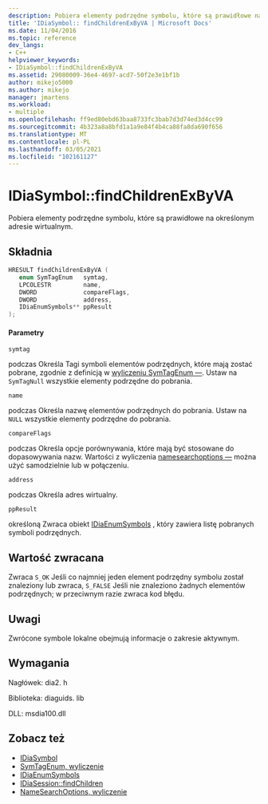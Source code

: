 ```yaml
---
description: Pobiera elementy podrzędne symbolu, które są prawidłowe na określonym adresie wirtualnym.
title: 'IDiaSymbol:: findChildrenExByVA | Microsoft Docs'
ms.date: 11/04/2016
ms.topic: reference
dev_langs:
- C++
helpviewer_keywords:
- IDiaSymbol::findChildrenExByVA
ms.assetid: 29080009-36e4-4697-acd7-50f2e3e1bf1b
author: mikejo5000
ms.author: mikejo
manager: jmartens
ms.workload:
- multiple
ms.openlocfilehash: ff9ed80ebd63baa8733fc3bab7d3d74ed3d4cc99
ms.sourcegitcommit: 4b323a8a8bfd1a1a9e84f4b4ca88fa8da690f656
ms.translationtype: MT
ms.contentlocale: pl-PL
ms.lasthandoff: 03/05/2021
ms.locfileid: "102161127"
---
```

# <a name="idiasymbolfindchildrenexbyva"></a>IDiaSymbol::findChildrenExByVA
Pobiera elementy podrzędne symbolu, które są prawidłowe na określonym adresie wirtualnym.

## <a name="syntax"></a>Składnia

```C++
HRESULT findChildrenExByVA ( 
   enum SymTagEnum   symtag,
   LPCOLESTR         name,
   DWORD             compareFlags,
   DWORD             address,
   IDiaEnumSymbols** ppResult
);
```

#### <a name="parameters"></a>Parametry
 `symtag`

podczas Określa Tagi symboli elementów podrzędnych, które mają zostać pobrane, zgodnie z definicją w [wyliczeniu SymTagEnum —](../../debugger/debug-interface-access/symtagenum.md). Ustaw na `SymTagNull` wszystkie elementy podrzędne do pobrania.

 `name`

podczas Określa nazwę elementów podrzędnych do pobrania. Ustaw na `NULL` wszystkie elementy podrzędne do pobrania.

 `compareFlags`

podczas Określa opcje porównywania, które mają być stosowane do dopasowywania nazw. Wartości z wyliczenia [namesearchoptions —](../../debugger/debug-interface-access/namesearchoptions.md) można użyć samodzielnie lub w połączeniu.

 `address`

podczas Określa adres wirtualny.

 `ppResult`

określoną Zwraca obiekt [IDiaEnumSymbols](../../debugger/debug-interface-access/idiaenumsymbols.md) , który zawiera listę pobranych symboli podrzędnych.

## <a name="return-value"></a>Wartość zwracana
 Zwraca `S_OK` Jeśli co najmniej jeden element podrzędny symbolu został znaleziony lub zwraca, `S_FALSE` Jeśli nie znaleziono żadnych elementów podrzędnych; w przeciwnym razie zwraca kod błędu.

## <a name="remarks"></a>Uwagi
 Zwrócone symbole lokalne obejmują informacje o zakresie aktywnym.

## <a name="requirements"></a>Wymagania
 Nagłówek: dia2. h

 Biblioteka: diaguids. lib

 DLL: msdia100.dll

## <a name="see-also"></a>Zobacz też
- [IDiaSymbol](../../debugger/debug-interface-access/idiasymbol.md)
- [SymTagEnum, wyliczenie](../../debugger/debug-interface-access/symtagenum.md)
- [IDiaEnumSymbols](../../debugger/debug-interface-access/idiaenumsymbols.md)
- [IDiaSession::findChildren](../../debugger/debug-interface-access/idiasession-findchildren.md)
- [NameSearchOptions, wyliczenie](../../debugger/debug-interface-access/namesearchoptions.md)
